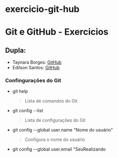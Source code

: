 # exercicio-git-hub
# Git e GitHub - Exercicios   

## Dupla:
- Taynara Borges: [GitHub](https://github.com/bftaynara)
- Edilson Santos: [GitHub](https://github.com/<usuario>)

### Confingurações do Git
- git help
  > Lista de comandos do Git
- git config --list
  > Lista de configurações do Git
- git config --global user.name "Nome do usuário"
  > Configura o nome do usuário
- git config --global user.email "SeuRealizando